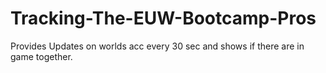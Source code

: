 # Tracking-The-EUW-Bootcamp-Pros
Provides Updates on worlds acc every 30 sec and shows if there are in game together.

